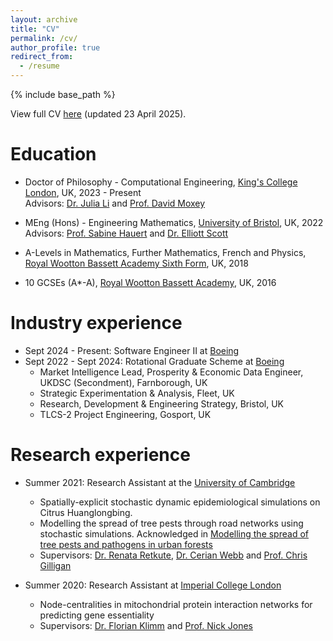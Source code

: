 ```yaml
---
layout: archive
title: "CV"
permalink: /cv/
author_profile: true
redirect_from:
  - /resume
---
```


{% include base_path %}

View full CV [here](http://vedang-joshi.github.io/files/Vedang_Joshi_CV.pdf) (updated 23 April 2025).

Education
======
* Doctor of Philosophy - Computational Engineering, [King's College London](https://www.kcl.ac.uk/), UK, 2023 - Present  
Advisors: [Dr. Julia Li](https://www.kcl.ac.uk/people/juan-li) and [Prof. David Moxey](https://davidmoxey.uk/)

* MEng (Hons) - Engineering Mathematics, [University of Bristol](https://www.bristol.ac.uk/), UK, 2022  
  Advisors: [Prof. Sabine Hauert](https://hauertlab.com/sabine-hauert/) and [Dr. Elliott Scott](https://www.linkedin.com/in/elliott-scott-338742ab/)
  
* A-Levels in Mathematics, Further Mathematics, French and Physics, [Royal Wootton Bassett Academy Sixth Form](https://www.rwba.org.uk/sixth-form), UK, 2018

* 10 GCSEs (A*-A), [Royal Wootton Bassett Academy](https://www.rwba.org.uk), UK, 2016

Industry experience
======
* Sept 2024 - Present: Software Engineer II at [Boeing](https://www.boeing.co.uk)
* Sept 2022 - Sept 2024: Rotational Graduate Scheme at [Boeing](https://www.boeing.co.uk)
  * Market Intelligence Lead, Prosperity & Economic Data Engineer, UKDSC (Secondment), Farnborough, UK 
  * Strategic Experimentation & Analysis, Fleet, UK 
  * Research, Development & Engineering Strategy, Bristol, UK 
  * TLCS-2 Project Engineering, Gosport, UK 

Research experience
======
* Summer 2021: Research Assistant at the [University of Cambridge](https://www.cam.ac.uk)
  * Spatially-explicit stochastic dynamic epidemiological simulations on Citrus Huanglongbing.
  * Modelling the spread of tree pests through road networks using stochastic simulations. Acknowledged in [Modelling the spread of tree pests and pathogens in urban forests](https://www.sciencedirect.com/science/article/pii/S1618866723002078)
  * Supervisors: [Dr. Renata Retkute](https://www.plantsci.cam.ac.uk/directory/retkute-renata), [Dr. Cerian Webb](https://www.plantsci.cam.ac.uk/directory/cerian-webb) and [Prof. Chris Gilligan](https://www.plantsci.cam.ac.uk/directory/gilligan-chris)

* Summer 2020: Research Assistant at [Imperial College London](https://www.imperial.ac.uk)
  * Node-centralities in mitochondrial protein interaction networks for predicting gene essentiality
  * Supervisors: [Dr. Florian Klimm](https://floklimm.github.io) and [Prof. Nick Jones](https://www.imperial.ac.uk/people/nick.jones)


